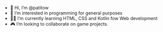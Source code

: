 - 👋 Hi, I’m @patitow
- 👀 I’m interested in programming for general purposes
- 👨‍💻 I’m currently learning HTML, CSS and Kotlin fow Web development
- 🎮 I’m looking to collaborate on game projects.

